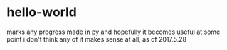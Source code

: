 # hello-world
marks any progress made in py and hopefully it becomes useful at some point
i don't think any of it makes sense at all, as of 2017.5.28
